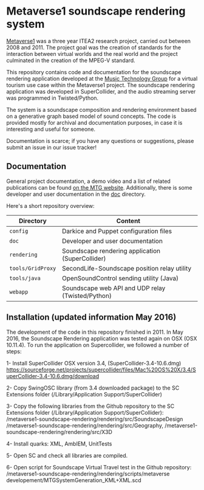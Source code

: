 # Metaverse1 soundscape rendering system

[Metaverse1](http://www.metaverse1.org/) was a three year ITEA2 research project, carried out between 2008 and 2011. The project goal was the creation of standards for the interaction between virtual worlds and the real world and the project culminated in the creation of the MPEG-V standard.

This repository contains code and documentation for the soundscape rendering application developed at the [Music Technology Group](http://mtg.upf.edu) for a virtual tourism use case within the Metaverse1 project. The soundscape rendering application was developed in SuperCollider, and the audio streaming server was programmed in Twisted/Python.

The system is a soundscape composition and rendering environment based on a generative graph based model of sound concepts. The code is provided mostly for archival and documentation purposes, in case it is interesting and useful for someone.

Documentation is scarce; if you have any questions or suggestions, please submit an issue in our issue tracker!

## Documentation

General project documentation, a demo video and a list of related publications can be found [on the MTG website](http://mtg.upf.edu/technologies/soundscapes). Additionally, there is some developer and user documentation in the [doc](/doc) directory.

Here's a short repository overview:

| Directory                | Content                                           |
| -------------------------|---------------------------------------------------|
| `config`                 | Darkice and Puppet configuration files            |
| `doc`                    | Developer and user documentation                  |
| `rendering`              | Soundscape rendering application (SuperCollider)  |
| `tools/GridProxy`        | SecondLife-Soundscape position relay utility      |
| `tools/java`             | OpenSoundControl sending utility (Java)           |
| `webapp`                 | Soundscape web API and UDP relay (Twisted/Python) |

## Installation (updated information May 2016)

The development of the code in this repository finished in 2011. In May 2016, the Soundscape Rendering application was tested again on OSX (OSX 10.11.4). To run the application on Supercollider, we followed a number of steps:  

1- Install  SuperCollider OSX version 3.4, (SuperCollider-3.4-10.6.dmg) https://sourceforge.net/projects/supercollider/files/Mac%20OS%20X/3.4/SuperCollider-3.4-10.6.dmg/download 

2- Copy  SwingOSC library (from 3.4 downloaded package) to the SC Extensions folder  (/Library/Application Support/SuperCollider)

3- Copy the following libraries from the Github repository to the SC Extensions folder  (/Library/Application Support/SuperCollider):
/metaverse1-soundscape-rendering/rendering/src/SoundscapeDesign
/metaverse1-soundscape-rendering/rendering/src/Geography, 
/metaverse1-soundscape-rendering/rendering/src/X3D

4- Install quarks: 
XML, AmbIEM, UnitTests

5- Open SC and check all libraries are compiled.

6- Open script for Soundscape Virtual Travel test in the Github repository:
/metaverse1-soundscape-rendering/rendering/scripts/metaverse developement/MTGSystemGeneration_KML+XML.scd 


